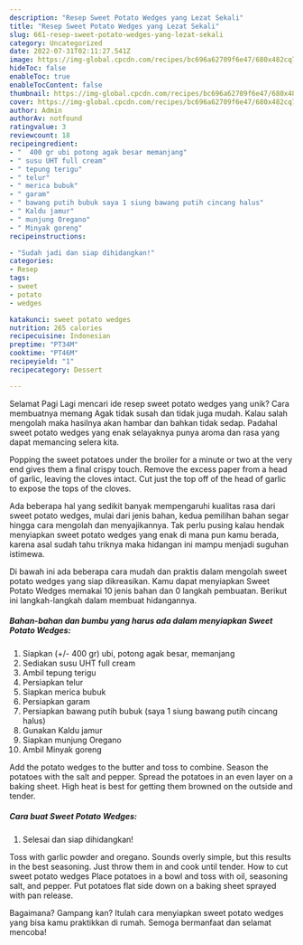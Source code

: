 ```yaml
---
description: "Resep Sweet Potato Wedges yang Lezat Sekali"
title: "Resep Sweet Potato Wedges yang Lezat Sekali"
slug: 661-resep-sweet-potato-wedges-yang-lezat-sekali
category: Uncategorized
date: 2022-07-31T02:11:27.541Z
image: https://img-global.cpcdn.com/recipes/bc696a62709f6e47/680x482cq70/sweet-potato-wedges-foto-resep-utama.jpg
hideToc: false
enableToc: true
enableTocContent: false
thumbnail: https://img-global.cpcdn.com/recipes/bc696a62709f6e47/680x482cq70/sweet-potato-wedges-foto-resep-utama.jpg
cover: https://img-global.cpcdn.com/recipes/bc696a62709f6e47/680x482cq70/sweet-potato-wedges-foto-resep-utama.jpg
author: Admin
authorAv: notfound
ratingvalue: 3
reviewcount: 18
recipeingredient:
- "  400 gr ubi potong agak besar memanjang"
- " susu UHT full cream"
- " tepung terigu"
- " telur"
- " merica bubuk"
- " garam"
- " bawang putih bubuk saya 1 siung bawang putih cincang halus"
- " Kaldu jamur"
- " munjung Oregano"
- " Minyak goreng"
recipeinstructions:

- "Sudah jadi dan siap dihidangkan!"
categories:
- Resep
tags:
- sweet
- potato
- wedges

katakunci: sweet potato wedges 
nutrition: 265 calories
recipecuisine: Indonesian
preptime: "PT34M"
cooktime: "PT46M"
recipeyield: "1"
recipecategory: Dessert

---
```



Selamat Pagi Lagi mencari ide resep sweet potato wedges yang unik? Cara membuatnya memang Agak tidak susah dan tidak juga mudah. Kalau salah mengolah maka hasilnya akan hambar dan bahkan tidak sedap. Padahal sweet potato wedges yang enak selayaknya punya aroma dan rasa yang dapat memancing selera kita.


Popping the sweet potatoes under the broiler for a minute or two at the very end gives them a final crispy touch. Remove the excess paper from a head of garlic, leaving the cloves intact. Cut just the top off of the head of garlic to expose the tops of the cloves.

Ada beberapa hal yang sedikit banyak mempengaruhi kualitas rasa dari sweet potato wedges, mulai dari jenis bahan, kedua pemilihan bahan segar hingga cara mengolah dan menyajikannya. Tak perlu pusing kalau hendak menyiapkan sweet potato wedges yang enak di mana pun kamu berada, karena asal sudah tahu triknya maka hidangan ini mampu menjadi suguhan istimewa.


Di bawah ini ada beberapa cara mudah dan praktis dalam mengolah sweet potato wedges yang siap dikreasikan. Kamu dapat menyiapkan Sweet Potato Wedges memakai 10 jenis bahan dan 0 langkah pembuatan. Berikut ini langkah-langkah dalam membuat hidangannya.

<!--inarticleads1-->

##### Bahan-bahan dan bumbu yang harus ada dalam menyiapkan Sweet Potato Wedges:

1. Siapkan  (+/- 400 gr) ubi, potong agak besar, memanjang
1. Sediakan  susu UHT full cream
1. Ambil  tepung terigu
1. Persiapkan  telur
1. Siapkan  merica bubuk
1. Persiapkan  garam
1. Persiapkan  bawang putih bubuk (saya 1 siung bawang putih cincang halus)
1. Gunakan  Kaldu jamur
1. Siapkan  munjung Oregano
1. Ambil  Minyak goreng


Add the potato wedges to the butter and toss to combine. Season the potatoes with the salt and pepper. Spread the potatoes in an even layer on a baking sheet. High heat is best for getting them browned on the outside and tender. 

<!--inarticleads2-->

##### Cara buat Sweet Potato Wedges:


1. Selesai dan siap dihidangkan!

Toss with garlic powder and oregano. Sounds overly simple, but this results in the best seasoning. Just throw them in and cook until tender. How to cut sweet potato wedges Place potatoes in a bowl and toss with oil, seasoning salt, and pepper. Put potatoes flat side down on a baking sheet sprayed with pan release. 

Bagaimana? Gampang kan? Itulah cara menyiapkan sweet potato wedges yang bisa kamu praktikkan di rumah. Semoga bermanfaat dan selamat mencoba!
